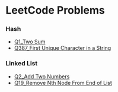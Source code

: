 # LeetCode Problems


### Hash

* [Q1_Two Sum](/Problems/TwoSum/)
* [Q387_First Unique Character in a String](/Problems/UniCh-387.ipynb)

### Linked List

* [Q2_Add Two Numbers](/Problems/addTwoNum/)
* [Q19_Remove Nth Node From End of List](/Problems/n-th_NodeFromEnd-19.ipynb)
